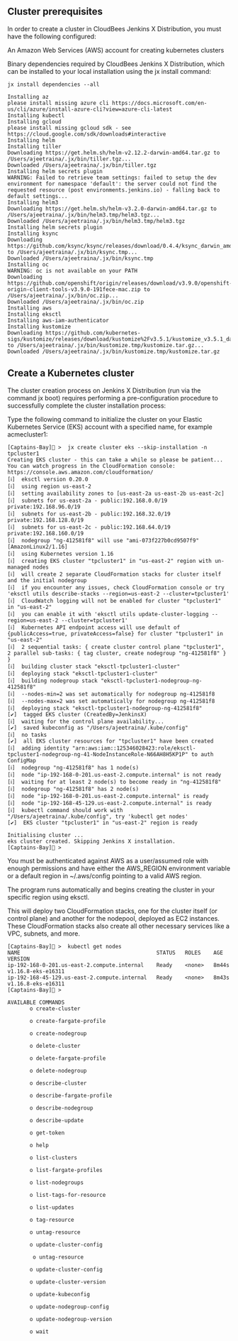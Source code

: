 
## Cluster prerequisites

In order to create a cluster in CloudBees Jenkins X Distribution, you must have the following configured:

An Amazon Web Services (AWS) account for creating kubernetes clusters

Binary dependencies required by CloudBees Jenkins X Distribution, which can be installed to your local installation using the jx install command:

```
jx install dependencies --all
```

```
Installing az
please install missing azure cli https://docs.microsoft.com/en-us/cli/azure/install-azure-cli?view=azure-cli-latest
Installing kubectl
Installing gcloud
please install missing gcloud sdk - see https://cloud.google.com/sdk/downloads#interactive
Installing helm
Installing tiller
Downloading https://get.helm.sh/helm-v2.12.2-darwin-amd64.tar.gz to /Users/ajeetraina/.jx/bin/tiller.tgz...
Downloaded /Users/ajeetraina/.jx/bin/tiller.tgz
Installing helm secrets plugin
WARNING: Failed to retrieve team settings: failed to setup the dev environment for namespace 'default': the server could not find the requested resource (post environments.jenkins.io) - falling back to default settings...
Installing helm3
Downloading https://get.helm.sh/helm-v3.2.0-darwin-amd64.tar.gz to /Users/ajeetraina/.jx/bin/helm3.tmp/helm3.tgz...
Downloaded /Users/ajeetraina/.jx/bin/helm3.tmp/helm3.tgz
Installing helm secrets plugin
Installing ksync
Downloading https://github.com/ksync/ksync/releases/download/0.4.4/ksync_darwin_amd64 to /Users/ajeetraina/.jx/bin/ksync.tmp...
Downloaded /Users/ajeetraina/.jx/bin/ksync.tmp
Installing oc
WARNING: oc is not available on your PATH
Downloading https://github.com/openshift/origin/releases/download/v3.9.0/openshift-origin-client-tools-v3.9.0-191fece-mac.zip to /Users/ajeetraina/.jx/bin/oc.zip...
Downloaded /Users/ajeetraina/.jx/bin/oc.zip
Installing aws
Installing eksctl
Installing aws-iam-authenticator
Installing kustomize
Downloading https://github.com/kubernetes-sigs/kustomize/releases/download/kustomize%2Fv3.5.1/kustomize_v3.5.1_darwin_amd64.tar.gz to /Users/ajeetraina/.jx/bin/kustomize.tmp/kustomize.tar.gz...
Downloaded /Users/ajeetraina/.jx/bin/kustomize.tmp/kustomize.tar.gz
```

## Create a Kubernetes cluster

The cluster creation process on Jenkins X Distribution (run via the command jx boot) requires performing a pre-configuration procedure to successfully complete the cluster installation process:

Type the following command to initialize the cluster on your Elastic Kubernetes Service (EKS) account with a specified name, for example acmecluster1:

```
[Captains-Bay]🚩 >  jx create cluster eks --skip-installation -n tpcluster1
Creating EKS cluster - this can take a while so please be patient...
You can watch progress in the CloudFormation console: https://console.aws.amazon.com/cloudformation/
[ℹ]  eksctl version 0.20.0
[ℹ]  using region us-east-2
[ℹ]  setting availability zones to [us-east-2a us-east-2b us-east-2c]
[ℹ]  subnets for us-east-2a - public:192.168.0.0/19 private:192.168.96.0/19
[ℹ]  subnets for us-east-2b - public:192.168.32.0/19 private:192.168.128.0/19
[ℹ]  subnets for us-east-2c - public:192.168.64.0/19 private:192.168.160.0/19
[ℹ]  nodegroup "ng-412581f8" will use "ami-073f227b0cd9507f9" [AmazonLinux2/1.16]
[ℹ]  using Kubernetes version 1.16
[ℹ]  creating EKS cluster "tpcluster1" in "us-east-2" region with un-managed nodes
[ℹ]  will create 2 separate CloudFormation stacks for cluster itself and the initial nodegroup
[ℹ]  if you encounter any issues, check CloudFormation console or try 'eksctl utils describe-stacks --region=us-east-2 --cluster=tpcluster1'
[ℹ]  CloudWatch logging will not be enabled for cluster "tpcluster1" in "us-east-2"
[ℹ]  you can enable it with 'eksctl utils update-cluster-logging --region=us-east-2 --cluster=tpcluster1'
[ℹ]  Kubernetes API endpoint access will use default of {publicAccess=true, privateAccess=false} for cluster "tpcluster1" in "us-east-2"
[ℹ]  2 sequential tasks: { create cluster control plane "tpcluster1", 2 parallel sub-tasks: { tag cluster, create nodegroup "ng-412581f8" } }
[ℹ]  building cluster stack "eksctl-tpcluster1-cluster"
[ℹ]  deploying stack "eksctl-tpcluster1-cluster"
[ℹ]  building nodegroup stack "eksctl-tpcluster1-nodegroup-ng-412581f8"
[ℹ]  --nodes-min=2 was set automatically for nodegroup ng-412581f8
[ℹ]  --nodes-max=2 was set automatically for nodegroup ng-412581f8
[ℹ]  deploying stack "eksctl-tpcluster1-nodegroup-ng-412581f8"
[✔]  tagged EKS cluster (CreatedBy=JenkinsX)
[ℹ]  waiting for the control plane availability...
[✔]  saved kubeconfig as "/Users/ajeetraina/.kube/config"
[ℹ]  no tasks
[✔]  all EKS cluster resources for "tpcluster1" have been created
[ℹ]  adding identity "arn:aws:iam::125346028423:role/eksctl-tpcluster1-nodegroup-ng-41-NodeInstanceRole-N66AH8H5KP1P" to auth ConfigMap
[ℹ]  nodegroup "ng-412581f8" has 1 node(s)
[ℹ]  node "ip-192-168-0-201.us-east-2.compute.internal" is not ready
[ℹ]  waiting for at least 2 node(s) to become ready in "ng-412581f8"
[ℹ]  nodegroup "ng-412581f8" has 2 node(s)
[ℹ]  node "ip-192-168-0-201.us-east-2.compute.internal" is ready
[ℹ]  node "ip-192-168-45-129.us-east-2.compute.internal" is ready
[ℹ]  kubectl command should work with "/Users/ajeetraina/.kube/config", try 'kubectl get nodes'
[✔]  EKS cluster "tpcluster1" in "us-east-2" region is ready

Initialising cluster ...
eks cluster created. Skipping Jenkins X installation.
[Captains-Bay]🚩 >
```

You must be authenticated against AWS as a user/assumed role with enough permissions and have either the AWS_REGION environment variable or a default region in ~/.aws/config pointing to a valid AWS region.

The program runs automatically and begins creating the cluster in your specific region using eksctl.

This will deploy two CloudFormation stacks, one for the cluster itself (or control plane) and another for the nodepool, deployed as EC2 instances. These CloudFormation stacks also create all other necessary services like a VPC, subnets, and more.


```
[Captains-Bay]🚩 >  kubectl get nodes
NAME                                           STATUS   ROLES    AGE     VERSION
ip-192-168-0-201.us-east-2.compute.internal    Ready    <none>   8m44s   v1.16.8-eks-e16311
ip-192-168-45-129.us-east-2.compute.internal   Ready    <none>   8m43s   v1.16.8-eks-e16311
[Captains-Bay]🚩 >
```
  
```
AVAILABLE COMMANDS
       o create-cluster

       o create-fargate-profile

       o create-nodegroup

       o delete-cluster

       o delete-fargate-profile

       o delete-nodegroup

       o describe-cluster

       o describe-fargate-profile

       o describe-nodegroup

       o describe-update

       o get-token

       o help

       o list-clusters

       o list-fargate-profiles

       o list-nodegroups

       o list-tags-for-resource

       o list-updates

       o tag-resource

       o untag-resource

       o update-cluster-config
       
        o untag-resource

       o update-cluster-config

       o update-cluster-version

       o update-kubeconfig

       o update-nodegroup-config

       o update-nodegroup-version

       o wait
```
